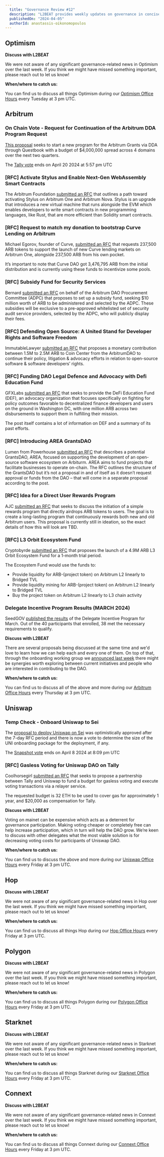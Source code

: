 ```yaml
---
  title: "Governance Review #12"
  description: "L2BEAT provides weekly updates on governance in concise articles."
  publishedOn: "2024-04-05"
  authorId: anastassis-oikonomopoulos
---
```


## **Optimism**

**Discuss with L2BEAT**

We were not aware of any significant governance-related news in Optimism over the last week. If you think we might have missed something important, please reach out to let us know!

**When/where to catch us:**

You can find us to discuss all things Optimism during our [Optimism Office Hours](https://meet.google.com/pem-jzrh-gkq) every Tuesday at 3 pm UTC.

## **Arbitrum**

### **On Chain Vote - Request for Continuation of the Arbitrum DDA Program Request**

[This proposal](https://forum.arbitrum.foundation/t/questbook-dda-program-phase-2-request-for-continuation/21326) seeks to start a new program for the Arbitrum Grants via DDA through Questbook with a budget of $4,000,000 spread across 4 domains over the next two quarters.

The [Tally vote](https://www.tally.xyz/gov/arbitrum/proposal/98446466630612736687159241204141593794174501692677162686607521796118942563659) ends on April 20 2024 at 5:57 pm UTC

### **[RFC] Activate Stylus and Enable Next-Gen WebAssembly Smart Contracts**

The Arbitrum Foundation [submitted an RFC](https://forum.arbitrum.foundation/t/aip-activate-stylus-and-enable-next-gen-webassembly-smart-contracts/22970) that outlines a path toward activating Stylus on Arbitrum One and Arbitrum Nova. Stylus is an upgrade that introduces a new virtual machine that runs alongside the EVM which enables developers to write smart contracts in new programming languages, like Rust, that are more efficient than Solidity smart contracts.

### **[RFC] Request to match my donation to bootstrap Curve Lending on Arbitrum**

Michael Egorov, founder of Curve, [submitted an RFC](https://forum.arbitrum.foundation/t/proposal-request-to-match-my-donation-to-boostrap-curve-lending-on-arbitrum/22975) that requests 237,500 ARB tokens to support the launch of new Curve lending markets on Arbitrum One, alongside 237,500 ARB from his own pocket.

It’s important to note that Curve DAO got 3,476,795 ARB from the initial distribution and is currently using these funds to incentivize some pools.

### **[RFC] Subsidy Fund for Security Services**

Bernard [submitted an RFC](https://forum.arbitrum.foundation/t/non-constitutional-subsidy-fund-for-security-services/22958/1) on behalf of the Arbitrum DAO Procurement Committee (ADPC) that proposes to set up a subsidy fund, seeking $10 million worth of ARB to be administered and selected by the ADPC. These subsidies will be exclusive to a pre-approved whitelisted set of security audit service providers, selected by the ADPC, who will publicly display their fees.

### **[RFC] Defending Open Source: A United Stand for Developer Rights and Software Freedom**

ImmutableLawyer [submitted an RFC](https://forum.arbitrum.foundation/t/proposal-non-constitutional-defending-open-source-a-united-stand-for-developer-rights-and-software-freedom/23047/1) that proposes a monetary contribution between 1.5M to 2.5M ARB to Coin Center from the ArbitrumDAO to continue their policy, litigation & advocacy efforts in relation to open-source software & software developers’ rights.

### **[RFC] Funding DAO Legal Defence and Advocacy with Defi Education Fund**

GFXLabs [submitted an RFC](https://forum.arbitrum.foundation/t/proposal-non-constitutional-funding-dao-legal-defence-and-advocacy-with-defi-education-fund/23062/1) that seeks to provide the DeFi Education Fund (DEF), an advocacy organization that focuses specifically on fighting for policy outcomes favorable to decentralized finance developers and users on the ground in Washington DC, with one million ARB across two disbursements to support them in fulfilling their mission.

The post itself contains a lot of information on DEF and a summary of its past efforts.

### **[RFC] Introducing AREA GrantsDAO**

Lumen from Powerhouse [submitted an RFC](https://forum.arbitrum.foundation/t/non-constitutional-introducing-area-grantsdao/23022) that describes a potential GrantsDAO, AREA, focused on supporting the development of an open-source software ecosystem on Arbiturm. AREA aims to fund projects that facilitate businesses to operate on-chain. The RFC outlines the structure of the GrantsDAO but it’s not a proposal in and of itself as it doesn’t request approval or funds from the DAO – that will come in a separate proposal according to the post.

### **[RFC] Idea for a Direct User Rewards Program**

AJC [submitted an RFC](https://forum.arbitrum.foundation/t/idea-for-a-direct-user-rewards-program/22939) that seeks to discuss the initiation of a simple rewards program that directly airdrops ARB tokens to users. The goal is to create a long-lasting program that continuously rewards both new and old Arbitrum users. This proposal is currently still in ideation, so the exact details of how this will look are TBD.

### **[RFC] L3 Orbit Ecosystem Fund**

Cryptobyrde [submitted an RFC](https://forum.arbitrum.foundation/t/l3-orbit-ecosystem-fund/22989) that proposes the launch of a 4.9M ARB L3 Orbit Ecosystem Fund for a 1-month trial period.

The Ecosystem Fund would use the funds to:

- Provide liquidity for ARB-(project token) on Arbitrum L2 linearly to Bridged TVL
- Provide liquidity mining for ARB-(project token) on Arbitrum L2 linearly to Bridged TVL
- Buy the project token on Arbitrum L2 linearly to L3 chain activity

### **Delegate Incentive Program Results (MARCH 2024)**

SeedGOV [published the results](https://forum.arbitrum.foundation/t/delegate-incentive-program-results-march-2024/23043) of the Delegate Incentive Program for March. Out of the 40 participants that enrolled, 38 met the necessary requirements to qualify.

**Discuss with L2BEAT**

There are several proposals being discussed at the same time and we'd love to learn how we can help each and every one of them. On top of that, through the onboarding working group we [announced last week](https://forum.arbitrum.foundation/t/arbitrum-onboarding-working-group-experiment/22849/11) there might be synergies worth exploring between current initiatives and people who are interested in contributing to the DAO.

**When/where to catch us:**

You can find us to discuss all of the above and more during our [Arbitrum Office Hours](https://meet.google.com/jkj-nnop-arc) every Thursday at 3 pm UTC.

## **Uniswap**

### **Temp Check - Onboard Uniswap to Sei**

The [proposal to deploy Uniswap on Sei](https://gov.uniswap.org/t/deploy-uniswap-v3-on-sei/23471) was optimistically approved after the 7-day RFC period and there is now a vote to determine the size of the UNI onboarding package for the deployment, if any.

The [Snapshot vote](https://snapshot.org/#/uniswapgovernance.eth/proposal/0xe7274e00eb2a084cdc3b7510a8b40aa303ac2d7944e9706ad090c974c76e71bf) ends on April 8 2024 at 8:09 pm UTC

### **[RFC] Gasless Voting for Uniswap DAO on Tally**

Coolhorsegirl [submitted an RFC](https://gov.uniswap.org/t/gasless-voting-for-uniswap-dao-on-tally/23556) that seeks to propose a partnership between Tally and Uniswap to fund a budget for gasless voting and execute voting transactions via a relayer service.

The requested budget is 32 ETH to be used to cover gas for approximately 1 year, and $20,000 as compensation for Tally.

**Discuss with L2BEAT**

Voting on mainet can be expensive which acts as a deterrent for governance participation. Making voting cheaper or completely free can help increase participation, which in turn will help the DAO grow. We’re keen to discuss with other delegates what the most viable solution is for decreasing voting costs for participants of Uniswap DAO.

**When/where to catch us:**

You can find us to discuss the above and more during our [Uniswap Office Hours](https://meet.google.com/twm-jafw-esn) every Friday at 3 pm UTC.

## **Hop**

**Discuss with L2BEAT**

We were not aware of any significant governance-related news in Hop over the last week. If you think we might have missed something important, please reach out to let us know!

**When/where to catch us:**

You can find us to discuss all things Hop during our [Hop Office Hours](https://meet.google.com/twm-jafw-esn) every Friday at 3 pm UTC.

## **Polygon**

**Discuss with L2BEAT**

We were not aware of any significant governance-related news in Polygon over the last week. If you think we might have missed something important, please reach out to let us know!

**When/where to catch us:**

You can find us to discuss all things Polygon during our [Polygon Office Hours](https://meet.google.com/avz-chuc-ksa) every Friday at 3 pm UTC.

## **Starknet**

**Discuss with L2BEAT**

We were not aware of any significant governance-related news in Starknet over the last week. If you think we might have missed something important, please reach out to let us know!

**When/where to catch us:**

You can find us to discuss all things Starknet during our [Starknet Office Hours](https://meet.google.com/avz-chuc-ksa) every Friday at 3 pm UTC.

## **Connext**

**Discuss with L2BEAT**

We were not aware of any significant governance-related news in Connext over the last week. If you think we might have missed something important, please reach out to let us know!

**When/where to catch us:**

You can find us to discuss all things Connext during our [Connext Office Hours](https://meet.google.com/twm-jafw-esn) every Friday at 3 pm UTC.
